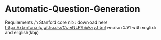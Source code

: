 # Automatic-Question-Generation

Requirements /n
  Stanford core nlp : download here https://stanfordnlp.github.io/CoreNLP/history.html version 3.91 with english and english(kbp) 
